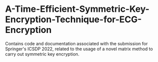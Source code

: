 # A-Time-Efficient-Symmetric-Key-Encryption-Technique-for-ECG-Encryption

Contains code and documentation associated with the submission for Springer's ICSDP 2022, related to the usage of a novel matrix method to carry out symmetric key encryption. 
